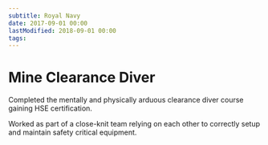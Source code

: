 ```yaml
---
subtitle: Royal Navy
date: 2017-09-01 00:00
lastModified: 2018-09-01 00:00 
tags:
---
```


# Mine Clearance Diver

Completed the mentally and physically arduous clearance diver course gaining HSE certification.

Worked as part of a close-knit team relying on each other to correctly setup and maintain safety critical equipment.
